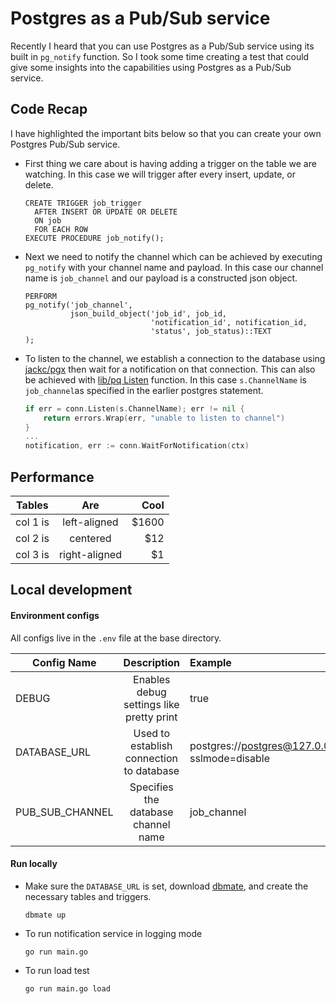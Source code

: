 # Postgres as a Pub/Sub service

Recently I heard that you can use Postgres as a Pub/Sub service using its built in `pg_notify` function. So I took some
time creating a test that could give some insights into the capabilities using Postgres as a Pub/Sub service.

## Code Recap
I have highlighted the important bits below so that you can create your own Postgres Pub/Sub service.

- First thing we care about is having adding a trigger on the table we are watching. In this case we will trigger
after every insert, update, or delete.
  ```postgresql
  CREATE TRIGGER job_trigger
    AFTER INSERT OR UPDATE OR DELETE
    ON job
    FOR EACH ROW
  EXECUTE PROCEDURE job_notify();
  ```

- Next we need to notify the channel which can be achieved by executing `pg_notify` with your channel name and payload.
In this case our channel name is `job_channel` and our payload is a constructed json object. 
  ```postgresql
  PERFORM 
  pg_notify('job_channel', 
            json_build_object('job_id', job_id,
                              'notification_id', notification_id,
                              'status', job_status)::TEXT
  );
  ```

- To listen to the channel, we establish a connection to the database using [jackc/pgx](https://pkg.go.dev/github.com/jackc/pgx#hdr-Listen_and_Notify)
then wait for a notification on that connection. This can also be achieved with [lib/pq Listen](https://pkg.go.dev/github.com/lib/pq/example/listen)
function. In this case `s.ChannelName` is `job_channel`as specified in the earlier postgres statement. 
  ```go
  if err = conn.Listen(s.ChannelName); err != nil {
      return errors.Wrap(err, "unable to listen to channel")
  }
  ...
  notification, err := conn.WaitForNotification(ctx)
  ```

## Performance
| Tables   |      Are      |  Cool |
|----------|:-------------:|------:|
| col 1 is |  left-aligned | $1600 |
| col 2 is |    centered   |   $12 |
| col 3 is | right-aligned |    $1 |


## Local development

#### Environment configs
All configs live in the `.env` file at the base directory.

| Config Name     |               Description                | Example                                                     |
|-----------------|:----------------------------------------:|:------------------------------------------------------------|
| DEBUG           | Enables debug settings like pretty print | true                                                        |
| DATABASE_URL    | Used to establish connection to database | postgres://postgres@127.0.0.1:5432/postgres?sslmode=disable |
| PUB_SUB_CHANNEL |   Specifies the database channel name    | job_channel                                                 |

#### Run locally
- Make sure the `DATABASE_URL` is set, download [dbmate](https://github.com/amacneil/dbmate), and create the necessary
tables and triggers.
  ```shell
  dbmate up
  ```
- To run notification service in logging mode
  ```shell
  go run main.go
  ```
- To run load test
  ```shell
  go run main.go load
  ```
